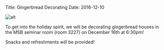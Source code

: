 Title: Gingerbread Decorating
Date: 2016-12-10

![alt]({filename}/posters/2016/gingerbread-2016.jpg)

To get into the holiday spirit, we will be decorating gingerbread houses in the MSB seminar room (room 3227) on December 16th at 6:30pm!

Snacks and refreshments will be provided!
